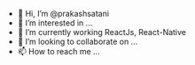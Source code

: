 - 👋 Hi, I’m @prakashsatani
- 👀 I’m interested in ...
- 🌱 I’m currently working ReactJs, React-Native
- 💞️ I’m looking to collaborate on ...
- 📫 How to reach me ...

<!---
prakashsatani/prakashsatani is a ✨ special ✨ repository because its `README.md` (this file) appears on your GitHub profile.
You can click the Preview link to take a look at your changes.
--->

